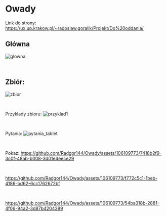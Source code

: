 # Owady
Link do strony: https://ux.up.krakow.pl/~radoslaw.goralik/Projekt/Do%20oddania/

## Główna
![glowna](https://github.com/Radgor144/Owady/assets/106109773/85baaa5b-b647-481e-a6a4-e2c0177e7342)

<br>

## Zbiór:
![zbior](https://github.com/Radgor144/Owady/assets/106109773/3646a09f-235a-4980-bfd4-b53d6a9e1e82)

<br>

Przyklady zbioru:
![przyklad1](https://github.com/Radgor144/Owady/assets/106109773/5bad19b6-40e3-4f0b-92fb-7095691cdf59)

<br>

Pytania:
![pytania_tablet](https://github.com/Radgor144/Owady/assets/106109773/d2dc8f6d-8be2-4180-87e4-3b2942e48765)

<br>

Pokaz:
https://github.com/Radgor144/Owady/assets/106109773/7418b2f9-3c0f-48ab-b008-3d01e4eece29

<br>

https://github.com/Radgor144/Owady/assets/106109773/f772c5c1-1beb-4186-bd62-6cc1762672bf

<br>

https://github.com/Radgor144/Owady/assets/106109773/54ba318b-2881-4f06-94a2-3d87b4204389






